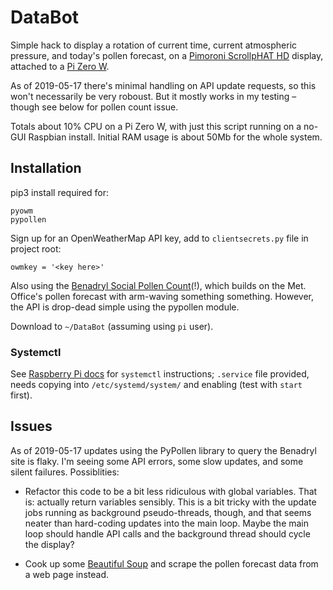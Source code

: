 # DataBot

Simple hack to display a rotation of current time, current atmospheric pressure, and today's pollen forecast, on a [Pimoroni ScrollpHAT HD](https://shop.pimoroni.com/products/scroll-phat-hd) display, attached to a [Pi Zero W](https://www.raspberrypi.org/products/raspberry-pi-zero-w/).

As of 2019-05-17 there's minimal handling on API update requests, so this won't necessarily be very roboust. But it mostly works in my testing – though see below for pollen count issue.

Totals about 10% CPU on a Pi Zero W, with just this script running on a no-GUI Raspbian install. Initial RAM usage is about 50Mb for the whole system.

## Installation

pip3 install required for:

    pyowm
    pypollen

Sign up for an OpenWeatherMap API key, add to `clientsecrets.py` file in project root:

    owmkey = '<key here>'

Also using the [Benadryl Social Pollen Count](https://www.benadryl.co.uk/social-pollen-count)(!), which builds on the Met. Office's pollen forecast with arm-waving something something. However, the API is drop-dead simple using the pypollen module.

Download to `~/DataBot` (assuming using `pi` user).

### Systemctl

See [Raspberry Pi docs](https://www.raspberrypi.org/documentation/linux/usage/systemd.md) for `systemctl` instructions; `.service` file provided, needs copying into `/etc/systemd/system/` and enabling (test with `start` first).

## Issues

As of 2019-05-17 updates using the PyPollen library to query the Benadryl site is flaky. I'm seeing some API errors, some slow updates, and some silent failures. Possiblities:

* Refactor this code to be a bit less ridiculous with global variables. That is: actually return variables sensibly. This is a bit tricky with the update jobs running as background pseudo-threads, though, and that seems neater than hard-coding updates into the main loop. Maybe the main loop should handle API calls and the background thread should cycle the display?

* Cook up some [Beautiful Soup](https://www.crummy.com/software/BeautifulSoup/) and scrape the pollen forecast data from a web page instead.